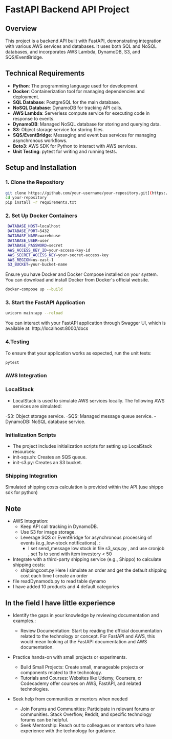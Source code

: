# FastAPI Backend API Project

## Overview

This project is a backend API built with FastAPI, demonstrating integration with various AWS services and databases. It uses both SQL and NoSQL databases, and incorporates AWS Lambda, DynamoDB, S3, and SQS/EventBridge.

## Technical Requirements

- **Python**: The programming language used for development.
- **Docker**: Containerization tool for managing dependencies and deployment.
- **SQL Database**: PostgreSQL for the main database.
- **NoSQL Database**: DynamoDB for tracking API calls.
- **AWS Lambda**: Serverless compute service for executing code in response to events.
- **DynamoDB**: Managed NoSQL database for storing and querying data.
- **S3**: Object storage service for storing files.
- **SQS/EventBridge**: Messaging and event bus services for managing asynchronous workflows.
- **Boto3**: AWS SDK for Python to interact with AWS services.
- **Unit Testing**: pytest for writing and running tests.

## Setup and Installation

### 1. **Clone the Repository**
 ```bash
git clone https://github.com/your-username/your-repository.git](https://github.com/PhungGiaHao/ManagerProduct.git)
cd your-repository
pip install -r requirements.txt
```
### 2. **Set Up Docker Containers**

 ```bash
  DATABASE_HOST=localhost
  DATABASE_PORT=5432
  DATABASE_NAME=warehouse
  DATABASE_USER=user
  DATABASE_PASSWORD=secret
  AWS_ACCESS_KEY_ID=your-access-key-id
  AWS_SECRET_ACCESS_KEY=your-secret-access-key
  AWS_REGION=us-east-1
  S3_BUCKET=your-bucket-name
  ```
Ensure you have Docker and Docker Compose installed on your system. You can download and install Docker from Docker's official website.
```bash 
docker-compose up --build
```

### 3. **Start the FastAPI Application**

```bash 
uvicorn main:app --reload
```
You can interact with your FastAPI application through Swagger UI, which is available at:
http://localhost:8000/docs
### **4.Testing**
To ensure that your application works as expected, run the unit tests:
```bash 
pytest
```

### **AWS Integration**
### LocalStack
- LocalStack is used to simulate AWS services locally. The following AWS services are simulated:

-S3: Object storage service.
-SQS: Managed message queue service.
-DynamoDB: NoSQL database service.
### Initialization Scripts
- The project includes initialization scripts for setting up LocalStack resources:
- init-sqs.sh: Creates an SQS queue.
- init-s3.py: Creates an S3 bucket.

### Shipping Integration
Simulated shipping costs calculation is provided within the API.(use shippo sdk for python) 



## Note 
 - AWS Integration:
   - Keep API call tracking in DynamoDB.
   - Use S3 for image storage.
   - Leverage SQS or EventBridge for asynchronous processing of events (e.g.,low-stock notifications). : 
     - I set send_message low stock in file s3_sqs.py , and use cronjob , set 1s to send with item investory < 50
  - Integrate with a third-party shipping service (e.g., Shippo) to calculate shipping costs: 
     - shippingcost.py Here I simulate an order and get the default shipping cost each time I create an order 
  - file readDynamodb.py to read table dynamo
  - I have added 10 products and 4 default categories


## In the field I have little experience 
  - Identify the gaps in your knowledge by reviewing documentation and examples.: 
    - Review Documentation: Start by reading the official documentation related to the technology or concept. For FastAPI and       AWS, this would mean looking at the FastAPI documentation and AWS documentation.

  - Practice hands-on with small projects or experiments.
    - Build Small Projects: Create small, manageable projects or components related to the technology. 
    - Tutorials and Courses: Websites like Udemy, Coursera, or Codecademy offer courses on AWS, FastAPI, and related    
       technologies.
    
  - Seek help from communities or mentors when needed
    - Join Forums and Communities: Participate in relevant forums or communities. Stack Overflow, Reddit, and specific 
      technology forums can be helpful.
    - Seek Mentorship: Reach out to colleagues or mentors who have experience with the technology for guidance.






